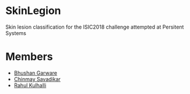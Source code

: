 # SkinLegion
Skin lesion classification for the ISIC2018 challenge attempted at Persitent Systems

# Members
 - [Bhushan Garware](https://www.linkedin.com/in/bhushan-garware/)
 - [Chinmay Savadikar](https://www.github.com/savadikarc)
 - [Rahul Kulhalli](https://www.github.com/rahulkulhalli)
 
